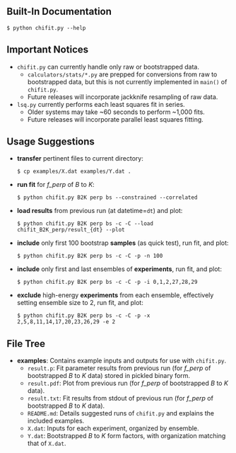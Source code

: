 Built-In Documentation
----------------------

    $ python chifit.py --help

Important Notices
-----------------

+ `chifit.py` can currently handle only raw or bootstrapped data.
  + `calculators/stats/*.py` are prepped for conversions from raw to
    bootstrapped data, but this is not currently implemented in `main()` of
    `chifit.py`.
  + Future releases will incorporate jackknife resampling of raw data.
+ `lsq.py` currently performs each least squares fit in series.
  + Older systems may take ~60 seconds to perform ~1,000 fits.
  + Future releases will incorporate parallel least squares fitting.

Usage Suggestions
-----------------

+ **transfer** pertinent files to current directory:
    ```
    $ cp examples/X.dat examples/Y.dat .
    ```

+ **run fit** for *f_perp* of *B* to *K*:
    ```
    $ python chifit.py B2K perp bs --constrained --correlated
    ```

+ **load results** from previous run (at datetime=`dt`) and plot:
    ```
    $ python chifit.py B2K perp bs -c -C --load chifit_B2K_perp/result_{dt} --plot
    ```

+ **include** only first 100 bootstrap **samples** (as quick test), run fit,
and plot:
    ```
    $ python chifit.py B2K perp bs -c -C -p -n 100
    ```

+ **include** only first and last ensembles of **experiments**, run fit, and
plot:
    ```
    $ python chifit.py B2K perp bs -c -C -p -i 0,1,2,27,28,29
    ```

+ **exclude** high-energy **experiments** from each ensemble, effectively
setting ensemble size to 2, run fit, and plot:
    ```
    $ python chifit.py B2K perp bs -c -C -p -x 2,5,8,11,14,17,20,23,26,29 -e 2
    ```

File Tree
---------

+ **examples**: Contains example inputs and outputs for use with `chifit.py`.
  + `result.p`: Fit parameter results from previous run (for *f_perp* of
    bootstrapped *B* to *K* data) stored in pickled binary form.
  + `result.pdf`: Plot from previous run (for *f_perp* of bootstrapped *B* to
    *K* data).
  + `result.txt`: Fit results from stdout of previous run (for *f_perp* of
    bootstrapped *B* to *K* data).
  + `README.md`: Details suggested runs of `chifit.py` and explains the
    included examples.
  + `X.dat`: Inputs for each experiment, organized by ensemble.
  + `Y.dat`: Bootstrapped *B* to *K* form factors, with organization matching
    that of `X.dat`.

<!---
  Created by Zechariah Gelzer (University of Iowa) on 2015-03-30.
  Copyright (C) 2015 Zechariah Gelzer.
 
  This program is free software: you can redistribute it and/or modify it under
  the terms of the GNU General Public License as published by the Free Software
  Foundation, either version 3 of the License, or any later version (see
  <http://www.gnu.org/licenses/>).
 
  This program is distributed in the hope that it will be useful, but WITHOUT
  ANY WARRANTY; without even the implied warranty of MERCHANTABILITY or FITNESS
  FOR A PARTICULAR PURPOSE. See the GNU General Public License for more details.
-->
